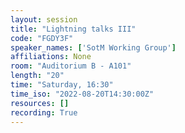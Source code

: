 ```yaml
---
layout: session
title: "Lightning talks III"
code: "FGDY3F"
speaker_names: ['SotM Working Group']
affiliations: None
room: "Auditorium B - A101"
length: "20"
time: "Saturday, 16:30"
time_iso: "2022-08-20T14:30:00Z"
resources: []
recording: True
---
```




